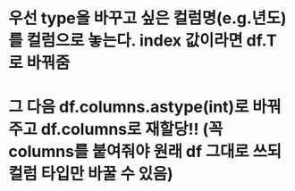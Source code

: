 # 우선 type을 바꾸고 싶은 컬럼명(e.g.년도)를 컬럼으로 놓는다. index 값이라면 df.T로 바꿔줌
# 그 다음 df.columns.astype(int)로 바꿔주고  df.columns로 재할당!! (꼭 columns를 붙여줘야 원래 df 그대로 쓰되 컬럼 타입만 바꿀 수 있음)
